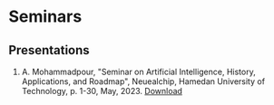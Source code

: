 # Seminars

## Presentations

1. A. Mohammadpour, "Seminar on Artificial Intelligence, History, Applications, and Roadmap", Neuealchip, Hamedan University of Technology, p. 1-30, May, 2023. [Download](./content/slides/AI/AI-Roadmap-Mohammadpour.pdf)
